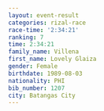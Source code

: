 ```yaml
---
layout: event-result 
categories: rizal-race 
race-time: '2:34:21'
ranking: 7
time: 2:34:21
family_name: Villena
first_name: Lovely Glaiza
gender: Female
birthdate: 1989-08-03
nationality: PHI
bib_number: 1207
city: Batangas City
---
```

